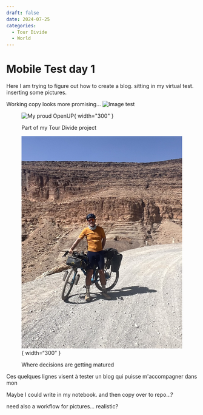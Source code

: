 ```yaml
---
draft: false 
date: 2024-07-25 
categories:
  - Tour Divide
  - World
---
```


# Mobile Test day 1

Here I am trying to figure out how to create a blog.
sitting in my virtual test.
inserting some pictures.

<!--more -->
Working copy looks more promising…
![Image test](../../assets/images/openup.jpg)

<figure markdown>

![My proud OpenUP](../../assets/images/openup.jpg){ width="300" }
<figcaption markdown>Part of my Tour Divide project</figcaption>


![Morocco Atlas](../../assets/images/0MarocSelfie.jpg){ width=“300” }
<figcaption markdown>Where decisions are getting matured</figcaption>


</figure>


Ces quelques lignes visent à tester un blog qui puisse m'accompagner dans mon

Maybe I could write in my notebook.
and then copy over to repo...?

need also a workflow for pictures...
realistic?
